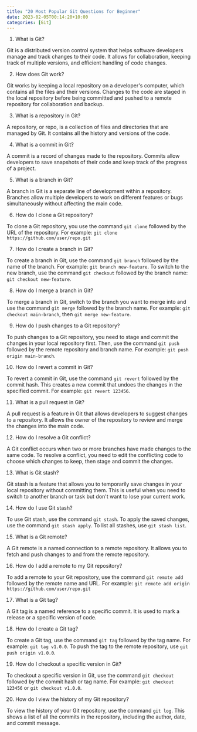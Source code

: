 ```yaml
---
title: "20 Most Popular Git Questions for Beginner"
date: 2023-02-05T00:14:20+10:00
categories: [Git]
---
```


1. What is Git?

Git is a distributed version control system that helps software developers manage and track changes to their code. It allows for collaboration, keeping track of multiple versions, and efficient handling of code changes.

2. How does Git work?

Git works by keeping a local repository on a developer's computer, which contains all the files and their versions. Changes to the code are staged in the local repository before being committed and pushed to a remote repository for collaboration and backup.

3. What is a repository in Git?

A repository, or repo, is a collection of files and directories that are managed by Git. It contains all the history and versions of the code.

4. What is a commit in Git?

A commit is a record of changes made to the repository. Commits allow developers to save snapshots of their code and keep track of the progress of a project.

5. What is a branch in Git?

A branch in Git is a separate line of development within a repository. Branches allow multiple developers to work on different features or bugs simultaneously without affecting the main code.

6. How do I clone a Git repository?

To clone a Git repository, you use the command `git clone` followed by the URL of the repository. For example: `git clone https://github.com/user/repo.git`

7. How do I create a branch in Git?

To create a branch in Git, use the command `git branch` followed by the name of the branch. For example: `git branch new-feature`. To switch to the new branch, use the command `git checkout` followed by the branch name: `git checkout new-feature`.

8. How do I merge a branch in Git?

To merge a branch in Git, switch to the branch you want to merge into and use the command `git merge` followed by the branch name. For example: `git checkout main-branch`, then `git merge new-feature`.

9. How do I push changes to a Git repository?

To push changes to a Git repository, you need to stage and commit the changes in your local repository first. Then, use the command `git push` followed by the remote repository and branch name. For example: `git push origin main-branch`.

10. How do I revert a commit in Git?

To revert a commit in Git, use the command `git revert` followed by the commit hash. This creates a new commit that undoes the changes in the specified commit. For example: `git revert 123456`.

11. What is a pull request in Git?

A pull request is a feature in Git that allows developers to suggest changes to a repository. It allows the owner of the repository to review and merge the changes into the main code.

12. How do I resolve a Git conflict?

A Git conflict occurs when two or more branches have made changes to the same code. To resolve a conflict, you need to edit the conflicting code to choose which changes to keep, then stage and commit the changes.

13. What is Git stash?

Git stash is a feature that allows you to temporarily save changes in your local repository without committing them. This is useful when you need to switch to another branch or task but don't want to lose your current work.

14. How do I use Git stash?

To use Git stash, use the command `git stash`. To apply the saved changes, use the command `git stash apply`. To list all stashes, use `git stash list`.

15. What is a Git remote?

A Git remote is a named connection to a remote repository. It allows you to fetch and push changes to and from the remote repository.

16. How do I add a remote to my Git repository?

To add a remote to your Git repository, use the command `git remote add` followed by the remote name and URL. For example: `git remote add origin https://github.com/user/repo.git`

17. What is a Git tag?

A Git tag is a named reference to a specific commit. It is used to mark a release or a specific version of code.

18. How do I create a Git tag?

To create a Git tag, use the command `git tag` followed by the tag name. For example: `git tag v1.0.0`. To push the tag to the remote repository, use `git push origin v1.0.0`.

19. How do I checkout a specific version in Git?

To checkout a specific version in Git, use the command `git checkout` followed by the commit hash or tag name. For example: `git checkout 123456` or `git checkout v1.0.0`.

20. How do I view the history of my Git repository?

To view the history of your Git repository, use the command `git log`. This shows a list of all the commits in the repository, including the author, date, and commit message.
